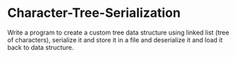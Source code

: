 # Character-Tree-Serialization
Write a program to create a custom tree data structure using linked list (tree of characters), serialize it and store it in a file and deserialize it and load it back to data structure. 
